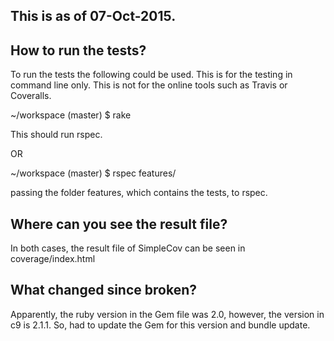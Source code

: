 This is as of 07-Oct-2015.
--------------------------

How to run the tests?
-------------
To run the tests the following could be used. This is for the testing in command
line only. This is not for the online tools such as Travis or Coveralls.

~/workspace (master) $ rake 

This should run rspec.

OR

~/workspace (master) $ rspec features/

passing the folder features, which contains the tests, to rspec.

Where can you see the result file?
-------------
In both cases, the result file of SimpleCov can be seen in coverage/index.html

What changed since broken?
-------------
Apparently, the ruby version in the Gem file was 2.0, however, the version in 
c9 is 2.1.1. So, had to update the Gem for this version and bundle update.